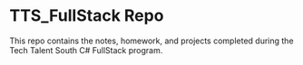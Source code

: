 # TTS_FullStack Repo

This repo contains the notes, homework, and projects completed during the Tech Talent South C# FullStack program.
